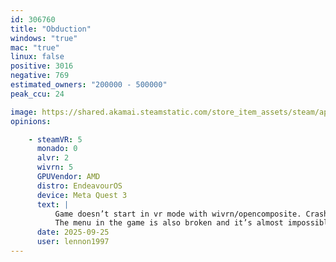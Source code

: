 ```yaml
---
id: 306760
title: "Obduction"
windows: "true"
mac: "true"
linux: false
positive: 3016
negative: 769
estimated_owners: "200000 - 500000"
peak_ccu: 24

image: https://shared.akamai.steamstatic.com/store_item_assets/steam/apps/306760/header.jpg?t=1656701014
opinions:

    - steamVR: 5
      monado: 0
      alvr: 2
      wivrn: 5
      GPUVendor: AMD
      distro: EndeavourOS
      device: Meta Quest 3
      text: |
          Game doesn’t start in vr mode with wivrn/opencomposite. Crashes with xrizer. ALVR works with legacy reprojection toggled on in steamvr dashboard (per app video settings) . 
          The menu in the game is also broken and it’s almost impossible to select options in VR and once the game starts the pause menu is inaccessible, however this seems to be an issue on windows as well. 
      date: 2025-09-25
      user: lennon1997
---
```

